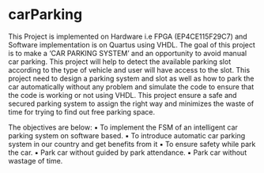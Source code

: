 # carParking
This Project is implemented on Hardware i.e FPGA (EP4CE115F29C7) and Software implementation is on Quartus using VHDL. 
The goal of this project is to make a ‘CAR PARKING SYSTEM’ and an opportunity to avoid manual car parking. This project will help to detect the available parking slot according to the type of vehicle and user will have access to the slot. This project need to design a parking system and slot as well as how to park the car automatically without any problem and simulate the code to ensure that the code is working or not using VHDL. This project ensure a safe and secured parking system to assign the right way and minimizes the waste of time for trying to find out free parking space.  

The objectives are below:
▪ To implement the FSM of an intelligent car parking system on software based.
▪ To introduce automatic car parking system in our country and get benefits from it 
▪ To ensure safety while park the car. 
▪ Park car without guided by park attendance. 
▪ Park car without wastage of time. 
